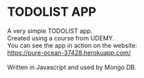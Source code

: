 # TODOLIST APP
A very simple TODOLIST app.
<br>
Created using a course from UDEMY.
<br>
You can see the app in action on the website:
<br>
https://pure-ocean-37428.herokuapp.com/
<br><br>
Written in Javascript and used by Mongo DB.
